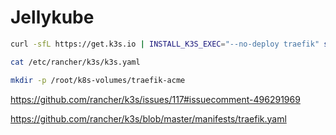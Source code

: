 # Jellykube

```sh
curl -sfL https://get.k3s.io | INSTALL_K3S_EXEC="--no-deploy traefik" sh -

cat /etc/rancher/k3s/k3s.yaml

mkdir -p /root/k8s-volumes/traefik-acme
```

https://github.com/rancher/k3s/issues/117#issuecomment-496291969

https://github.com/rancher/k3s/blob/master/manifests/traefik.yaml
